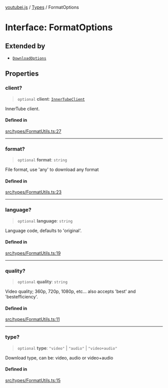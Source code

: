 [youtubei.js](../../../README.md) / [Types](../README.md) / FormatOptions

# Interface: FormatOptions

## Extended by

- [`DownloadOptions`](DownloadOptions.md)

## Properties

### client?

> `optional` **client**: [`InnerTubeClient`](../type-aliases/InnerTubeClient.md)

InnerTube client.

#### Defined in

[src/types/FormatUtils.ts:27](https://github.com/LuanRT/YouTube.js/blob/fc5571629eca037af7de03f4b903da6add1f300b/src/types/FormatUtils.ts#L27)

***

### format?

> `optional` **format**: `string`

File format, use 'any' to download any format

#### Defined in

[src/types/FormatUtils.ts:23](https://github.com/LuanRT/YouTube.js/blob/fc5571629eca037af7de03f4b903da6add1f300b/src/types/FormatUtils.ts#L23)

***

### language?

> `optional` **language**: `string`

Language code, defaults to 'original'.

#### Defined in

[src/types/FormatUtils.ts:19](https://github.com/LuanRT/YouTube.js/blob/fc5571629eca037af7de03f4b903da6add1f300b/src/types/FormatUtils.ts#L19)

***

### quality?

> `optional` **quality**: `string`

Video quality; 360p, 720p, 1080p, etc... also accepts 'best' and 'bestefficiency'.

#### Defined in

[src/types/FormatUtils.ts:11](https://github.com/LuanRT/YouTube.js/blob/fc5571629eca037af7de03f4b903da6add1f300b/src/types/FormatUtils.ts#L11)

***

### type?

> `optional` **type**: `"video"` \| `"audio"` \| `"video+audio"`

Download type, can be: video, audio or video+audio

#### Defined in

[src/types/FormatUtils.ts:15](https://github.com/LuanRT/YouTube.js/blob/fc5571629eca037af7de03f4b903da6add1f300b/src/types/FormatUtils.ts#L15)
